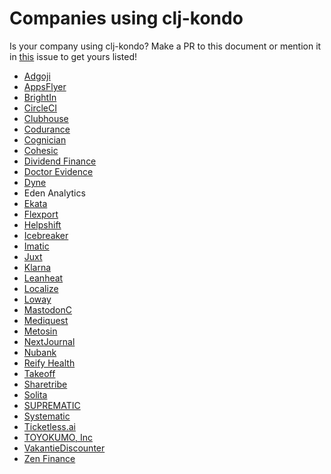 # Companies using clj-kondo

Is your company using clj-kondo? Make a PR to this document or mention it in
[this](https://github.com/clj-kondo/clj-kondo/issues/438) issue to get yours
listed!

- [Adgoji](https://www.adgoji.com/)
- [AppsFlyer](https://appsflyer.com)
- [BrightIn](https://www.brightin.nl/)
- [CircleCI](https://circleci.com)
- [Clubhouse](https://clubhouse.io/)
- [Codurance](https://www.codurance.com)
- [Cognician](https://www.cognician.com)
- [Cohesic](https://cohesic.com)
- [Dividend Finance](https://www.dividendfinance.com)
- [Doctor Evidence](https://drevidence.com)
- [Dyne](https://www.dyne.org)
- Eden Analytics
- [Ekata](https://ekata.com)
- [Flexport](https://www.flexport.com)
- [Helpshift](https://www.helpshift.com)
- [Icebreaker](https://icebreaker.video)
- [Imatic](https://www.imatic.cz/)
- [Juxt](https://juxt.pro)
- [Klarna](https://klarna.com)
- [Leanheat](https://leanheat.com)
- [Localize](https://www.localize.city)
- [Loway](https://loway.ch)
- [MastodonC](https://www.mastodonc.com)
- [Mediquest](https://home.mediquest.nl/)
- [Metosin](https://www.metosin.fi)
- [NextJournal](https://nextjournal.com)
- [Nubank](https://www.nubank.com.br)
- [Reify Health](https://www.reifyhealth.com/)
- [Takeoff](https://www.takeoff.com)
- [Sharetribe](https://www.sharetribe.com)
- [Solita](https://www.solita.fi/en/)
- [SUPREMATIC](https://suprematic.de/company/)
- [Systematic](https://systematic-app.com)
- [Ticketless.ai](https://ticketless.ai)
- [TOYOKUMO, Inc](https://toyokumo.co.jp)
- [VakantieDiscounter](https://vakantiediscounter.nl)
- [Zen Finance](https://www.zenfinance.com.br/)

